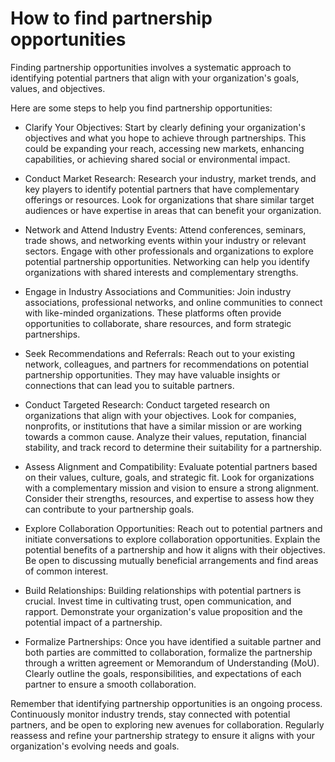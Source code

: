 # How to find partnership opportunities

Finding partnership opportunities involves a systematic approach to identifying potential partners that align with your organization's goals, values, and objectives.

Here are some steps to help you find partnership opportunities:

* Clarify Your Objectives: Start by clearly defining your organization's objectives and what you hope to achieve through partnerships. This could be expanding your reach, accessing new markets, enhancing capabilities, or achieving shared social or environmental impact.

* Conduct Market Research: Research your industry, market trends, and key players to identify potential partners that have complementary offerings or resources. Look for organizations that share similar target audiences or have expertise in areas that can benefit your organization.

* Network and Attend Industry Events: Attend conferences, seminars, trade shows, and networking events within your industry or relevant sectors. Engage with other professionals and organizations to explore potential partnership opportunities. Networking can help you identify organizations with shared interests and complementary strengths.

* Engage in Industry Associations and Communities: Join industry associations, professional networks, and online communities to connect with like-minded organizations. These platforms often provide opportunities to collaborate, share resources, and form strategic partnerships.

* Seek Recommendations and Referrals: Reach out to your existing network, colleagues, and partners for recommendations on potential partnership opportunities. They may have valuable insights or connections that can lead you to suitable partners.

* Conduct Targeted Research: Conduct targeted research on organizations that align with your objectives. Look for companies, nonprofits, or institutions that have a similar mission or are working towards a common cause. Analyze their values, reputation, financial stability, and track record to determine their suitability for a partnership.

* Assess Alignment and Compatibility: Evaluate potential partners based on their values, culture, goals, and strategic fit. Look for organizations with a complementary mission and vision to ensure a strong alignment. Consider their strengths, resources, and expertise to assess how they can contribute to your partnership goals.

* Explore Collaboration Opportunities: Reach out to potential partners and initiate conversations to explore collaboration opportunities. Explain the potential benefits of a partnership and how it aligns with their objectives. Be open to discussing mutually beneficial arrangements and find areas of common interest.

* Build Relationships: Building relationships with potential partners is crucial. Invest time in cultivating trust, open communication, and rapport. Demonstrate your organization's value proposition and the potential impact of a partnership.

* Formalize Partnerships: Once you have identified a suitable partner and both parties are committed to collaboration, formalize the partnership through a written agreement or Memorandum of Understanding (MoU). Clearly outline the goals, responsibilities, and expectations of each partner to ensure a smooth collaboration.

Remember that identifying partnership opportunities is an ongoing process. Continuously monitor industry trends, stay connected with potential partners, and be open to exploring new avenues for collaboration. Regularly reassess and refine your partnership strategy to ensure it aligns with your organization's evolving needs and goals.